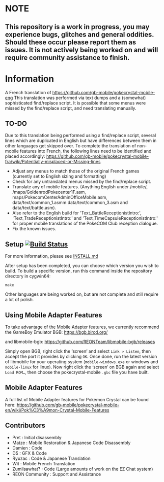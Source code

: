 # NOTE
## This repository is a work in progress, you may experience bugs, glitches and general oddities. Should these occur please report them as issues. It is not actively being worked on and will require community assistance to finish.

# Information
A French translation of https://github.com/gb-mobile/pokecrystal-mobile-eng
This translation was performed via text dumps and a (somewhat) sophisticated find/replace script.
It is possible that some menus were missed by the find/replace script, and need translating manually.


## TO-DO

Due to this translation being performed using a find/replace script, several lines which are duplicated in English but have differences between them in other languages get skipped over.
To complete the translation of non-mobile features into French, the following lines need to be identified and placed accordingly:
https://github.com/gb-mobile/pokecrystal-mobile-fra/wiki/Potentially-misplaced-or-Missing-lines


- Adjust any menus to match those of the original French games (currently set to English sizing and formatting)
- Check for any untranslated menus missed by the find/replace script.
- Translate any of mobile features. (Anything English under /mobile/, /maps/GoldenrodPokecenter1F.asm, maps/PokecomCenterAdminOfficeMobile.asm, data/text/common_1.asmm data/text/common_3.asm and data/text/battle.asm).
- Also refer to the English build for 'Text_BattleReceptionistIntro:', 'Text_TradeReceptionistIntro:' and 'Text_TimeCapsuleReceptionistIntro:' for proper mobile translations of the PokeCOM Club reception dialogue.
- Fix the known issues.


## Setup [![Build Status][ci-badge]][ci]

For more information, please see [INSTALL.md](INSTALL.md)

After setup has been completed, you can choose which version you wish to build.
To build a specific version, run this command inside the repository directory in cygwin64:

`make`


Other languages are being worked on, but are not complete and still require a lot of polish.

## Using Mobile Adapter Features

To take advantage of the Mobile Adapter features, we currently recommend the GameBoy Emulator BGB:
https://bgb.bircd.org/

and libmobile-bgb:
https://github.com/REONTeam/libmobile-bgb/releases

Simply open BGB, right click the ‘screen’ and select `Link > Listen`, then accept the port it provides by clicking `OK`.
Once done, run the latest version of libmobile for your operating system (`mobile-windows.exe` or windows and `mobile-linux` for linux).
Now right click the ‘screen’ on BGB again and select `Load ROM…`, then choose the pokecrystal-mobile `.gbc` file you have built.

## Mobile Adapter Features

A full list of Mobile Adapter features for Pokémon Crystal can be found here:
https://github.com/gb-mobile/pokecrystal-mobile-en/wiki/Pok%C3%A9mon-Crystal-Mobile-Features

## Contributors

- Pret           : Initial disassembly
- Matze          : Mobile Restoration & Japanese Code Disassembly
- Damien         : Code
- DS             : GFX & Code
- Ryuzac         : Code & Japanese Translation
- Wit            : Mobile French Translation
- Zumilsawhat?   : Code (Large amounts of work on the EZ Chat system)
- REON Community : Support and Assistance

[ci]: https://github.com/pret/pokecrystal/actions
[ci-badge]: https://github.com/pret/pokecrystal/actions/workflows/main.yml/badge.svg
